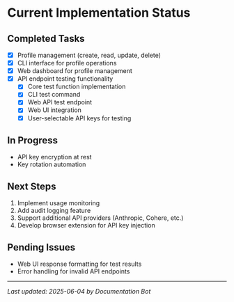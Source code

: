 # Current Implementation Status

## Completed Tasks
- [x] Profile management (create, read, update, delete)
- [x] CLI interface for profile operations
- [x] Web dashboard for profile management
- [x] API endpoint testing functionality
  - [x] Core test function implementation
  - [x] CLI test command
  - [x] Web API test endpoint
  - [x] Web UI integration
  - [x] User-selectable API keys for testing

## In Progress
- API key encryption at rest
- Key rotation automation

## Next Steps
1. Implement usage monitoring
2. Add audit logging feature
3. Support additional API providers (Anthropic, Cohere, etc.)
4. Develop browser extension for API key injection

## Pending Issues
- Web UI response formatting for test results
- Error handling for invalid API endpoints

---
_Last updated: 2025-06-04 by Documentation Bot_